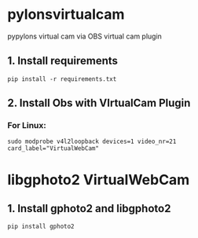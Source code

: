 # pylonsvirtualcam
pypylons virtual cam via OBS virtual cam plugin

## 1. Install requirements
```
pip install -r requirements.txt
```
## 2. Install Obs with VIrtualCam Plugin


### For Linux:
```
sudo modprobe v4l2loopback devices=1 video_nr=21 card_label="VirtualWebCam"
```


# libgphoto2 VirtualWebCam
## 1. Install gphoto2 and libgphoto2
```
pip install gphoto2
```
